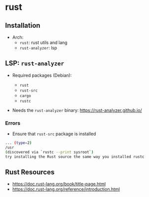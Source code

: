 # rust

## Installation
- Arch:
   - `rust`: rust utils and lang
   - `rust-analyzer`: lsp

## LSP: `rust-analyzer`
- Required packages (Debian):
  - `rust`
  - `rust-src`
  - `cargo`
  - `rustc`

- Needs the `rust-analyzer` binary: https://rust-analyzer.github.io/

### Errors 

- Ensure that `rust-src` package is installed
```sh
... (type=2) 
/usr
(discovered via `rustc --print sysroot`)
try installing the Rust source the same way you installed rustc
```


## Rust Resources
- https://doc.rust-lang.org/book/title-page.html
- https://doc.rust-lang.org/reference/introduction.html

